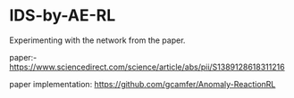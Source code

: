 # IDS-by-AE-RL


Experimenting with the network from the paper.


paper:- https://www.sciencedirect.com/science/article/abs/pii/S1389128618311216

paper implementation: https://github.com/gcamfer/Anomaly-ReactionRL
